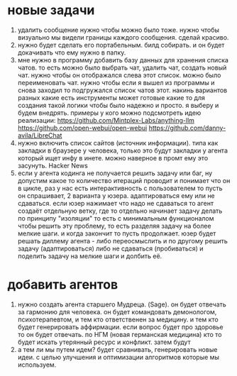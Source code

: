 

# новые задачи
1. удалить сообщение нужно чтобы можно было тоже. нужно чтобы визуально мы видели границы каждого сообщения. сделай красиво.
2. нужно будет сделать его портабельным. билд собирать. и он будет докачивать что ему нужно в папку.
3. мне нужно в программу добавить базу данных для хранения списка чатов. то есть можно было выбрать чат, удалить чат, создать новый чат. нужно чтобы он отображался слева этот список. можно было переименовать чат. нужно чтобы если я вышел из программы и снова заходил то подгружался список чатов этот. накинь вариантов разных какие есть инструменты может готовые какие то для создания такой логики чтобы было надежно и просто. я выберу и будем внедрять. примеры у кого можно подсмотреть идею реализации:
https://github.com/Mintplex-Labs/anything-llm
https://github.com/open-webui/open-webui
https://github.com/danny-avila/LibreChat
4. нужно включить список сайтов (источник информации). типа как закладки в браузере у человека, только это будут закладки у агента который ищет инфу в инете. можно наверное в промт ему это засунуть. Hacker News
5. если у агента кодинга не получается решить задачу или баг, ну допустим какое то количество итераций проводит и понимает что он в цикле, раз у нас есть интерактивность с пользователем то пусть он спрашивает, 2 варианта у юзера. адаптироваться ему или не сдаваться. если юзер нажимает что надо не сдаваться то агент создаёт отдельную ветку, где то отдельно начинает задачу делать по принципу "изоляции" то есть с минимальным функционалом чтобы решить эту проблему, то есть разделяя задачу на более мелкие шаги. и когда закончит то пусть продолжает. юзер будет решать диллему агента - либо переосмыслить и по другому решить задачу (адаптироваться) либо не сдаваться (пробиваться) и поделить задачу на мелкие шаги и долбить её.


# добавить агентов
1. нужно создать агента старшего Мудреца.  (Sage). он будет отвечать за гармонию для человека. он будет командовать демонологом, психотерапевтом, и тем кто ответственен за медицину. и тем кто будет генерировать аффирмации. если вопрос будет про здоровье то он будет отвечать.  по НГМ (новая германская медицина) кто то будет искать утерянный ресурс и конфликт. затем будут
2. а тем ли мы путем идем? будет сравнивать, генерировать новые идеи. с целью улучшения и оптимизации алгоритмов которые мы используем.

